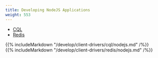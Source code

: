 ```yaml
---
title: Developing NodeJS Applications
weight: 553
---
```


<ul class="nav nav-tabs">
  <li class="active">
    <a data-toggle="tab" href="#cql">
      <i class="fa fa-database" aria-hidden="true"></i>
      CQL
    </a>
  </li>
  <li >
    <a data-toggle="tab" href="#redis">
      <i class="fa fa-bolt" aria-hidden="true"></i>
      Redis
    </a>
  </li>
</ul>

<div class="tab-content">
  <div id="cql" class="tab-pane fade in active">
    {{% includeMarkdown "/develop/client-drivers/cql/nodejs.md" /%}}
  </div>
  <div id="redis" class="tab-pane fade">
    {{% includeMarkdown "/develop/client-drivers/redis/nodejs.md" /%}}
  </div>
</div>
